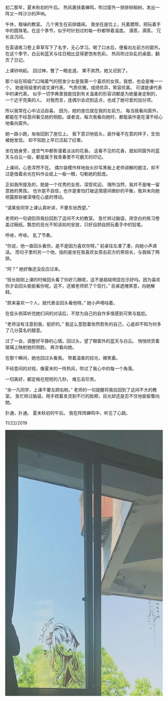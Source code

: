 初二那年，夏末秋初的午后。
热风裹挟着蝉鸣，吹过窗外一排排棕榈树，发出一阵又一阵沙沙的声响。

午休，聒噪的教室。
几个男生在前排嬉闹。
我坐在座位上，托着腮帮，把玩着手中的圆珠笔。在这个季节，似乎时针划过的每一秒都带着温度。
滴答，滴答。
冗长且沉闷。

在英语练习卷上草草写下了名字，无心学习。喝了口水后，便看向左前方的窗外。在这个季节，白云和蓝天与往日相比显得更饱有色彩。
热风吹过杂乱的桌面，翻页了日记。

上课铃响起。
回过神，瞥了一眼走道。
果不其然，她又迟到了。

那个站在班级门口喘着气的短发少女是我第一个喜欢的女孩，我想，也会是唯一一个。
她是班级里的语文课代表。
气质优雅，成绩优异，笑容优美。
可谓是课代表中的课代表。
似乎一切字典里我能找到有关温柔的形容词都是为她量身定制的，一个近乎完美的人。
对我而言，连偶尔会迟到这点，也成了她可爱的加分项。

所以我常在心中沾沾自喜。
因为，她的座位就在我的左前方。
每当我看向窗外，都能在不经意间看见她的侧脸。或者说，每次我看向她时，都能装作是在漫不经心地看向窗外。

她一路小跑，匆匆回到了座位上。
我下意识地低头，装作毫不在意的样子，生怕被她发现。
却不知脸上早已泛起了红晕。

坐在她身旁，连空气中都弥漫着淡淡的花香。
这看不见的花香，就如同窗外的蓝天与白云一般，都是属于我青春里不可磨灭的印记。

上课间，心思浑然不在。
偶尔装模作样地抬头抄写黑板上老师讲解的题注，却不过是借着余光在科作业纸上一板一眼，勾勒她的脸庞。

正如我所提及的，她是一个优秀的女孩，深受欢迎。
理所当然，我并不是唯一留意她的男孩。
也许是不自信，也许是害怕打破这情感间微妙的平衡，我并未向她袒露那些被深埋在心底的悸动。

“请某些同学上课认真听讲，不要东张西望。”

老师的一句调侃将我拉回到了这间不大的教室。
急忙转过脑袋，用空白的练习卷盖过稿纸。飘忽的目光不知该如何安放，只好自顾自把玩着手中的铅笔。

呼哧，呼哧。
乱了节奏。

“你说，他一直回头看你，是不是因为喜欢你呀。”
前桌往左凑了凑，向她小声递话。
而句子里的另一个他，指的是坐在我喜欢女孩右前方的男班长，与我隔了两排。

“阿？”
她好像还没反应过来。

“班长刚刚上课的时候回头看了你好几眼呢，这不是超级明显在示好吗。因为喜欢你才会回头偷偷看你呢。这不，还被老师抓了个现行。”
前桌遮掩笑意，向她解释。

“原来喜欢一个人，就代表会回头看他呀。”
她小声嘀咕着。

在低头侧耳听完她们间的对话后，不禁为自己的自作多情感到可笑与尴尬。

“老师没有注意到我，挺好的。”
我这么宽慰着怅然若失的自己，心底却不知为何多了几分莫名的醋意。

过了一会，调整好平静的心情。回过头，望了眼窗外的蓝天与白云。
悄悄欣赏着玻璃上映射她的侧脸。
再次看向她。

在那个瞬间，她也回过头看我。
带着温柔的目光，微笑着。

不经意间的对视，像夏末的一阵热风，吹过了我心中的每一个角落。

一切美好，都定格在短短的几秒。
难忘且珍贵。

“余一凡同学，上课不要左顾右盼。”
老师的一句提醒将我拉回到了这间不大的教室。
急忙转过脑袋，用手捂着发烫到不行的脸颊，目光却还是忍不住地偷偷瞥向她。

扑通，扑通。
夏末秋初的午后。
我在阵阵蝉鸣中，听见了心跳。

11/22/2019

<img src="../images/11222019.png" alt="img 11/22/2019" width="700" title="11/22/2019">